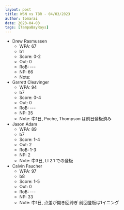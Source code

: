 ```yaml
---
layout: post
title: WSN vs TBR - 04/03/2023
author: tomarai
date: 2023-04-03
tags: [TampaBayRays]
---
```


* Drew Rasmussen
	- WPA: 67
	- b1
	- Score: 0-2
	- Out: 0
	- RoB: ---
	- NP: 66
	- Note: 
* Garrett Cleavinger
	- WPA: 94
	- b7
	- Score: 0-4
	- Out: 0
	- RoB: ---
	- NP: 35
	- Note: 中1日, Poche, Thompson は前日登板済み
* Jason Adam
	- WPA: 89
	- b7
	- Score: 1-4
	- Out: 2
	- RoB: 1-3
	- NP: 2
	- Note: 中3日, LI 2.1 での登板
* Calvin Faucher
	- WPA: 97
	- b8
	- Score: 1-5
	- Out: 0
	- RoB: ---
	- NP: 33
	- Note: 中1日, 点差が開き回跨ぎ 前回登板は1イニング

